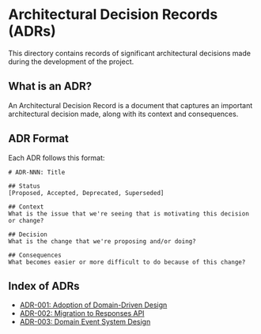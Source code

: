 # Architectural Decision Records (ADRs)

This directory contains records of significant architectural decisions made during the development of the project.

## What is an ADR?

An Architectural Decision Record is a document that captures an important architectural decision made, along with its context and consequences.

## ADR Format

Each ADR follows this format:

```
# ADR-NNN: Title

## Status
[Proposed, Accepted, Deprecated, Superseded]

## Context
What is the issue that we're seeing that is motivating this decision or change?

## Decision
What is the change that we're proposing and/or doing?

## Consequences
What becomes easier or more difficult to do because of this change?
```

## Index of ADRs

- [ADR-001: Adoption of Domain-Driven Design](./001-ddd-adoption.md)
- [ADR-002: Migration to Responses API](./002-responses-api.md)
- [ADR-003: Domain Event System Design](./003-event-system.md) 